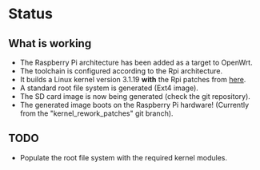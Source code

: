 # Status #

## What is working ##
  * The Raspberry Pi architecture has been added as a target to OpenWrt.
  * The toolchain is configured according to the Rpi architecture.
  * It builds a Linux kernel version 3.1.19 **with** the Rpi patches from [here](https://github.com/raspberrypi/linux).
  * A standard root file system is generated (Ext4 image).
  * The SD card image is now being generated (check the git repository).
  * The generated image boots on the Raspberry Pi hardware! (Currently from the "kernel\_rework\_patches" git branch).

## TODO ##
  * Populate the root file system with the required kernel modules.